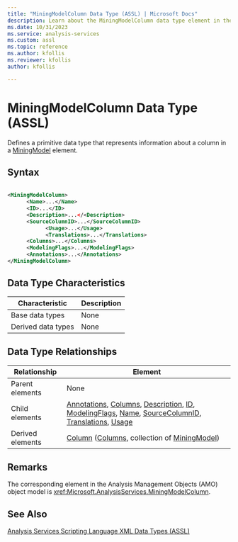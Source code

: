 ```yaml
---
title: "MiningModelColumn Data Type (ASSL) | Microsoft Docs"
description: Learn about the MiningModelColumn data type element in the Analysis Services Scripting Language (ASSL) schema.
ms.date: 10/31/2023
ms.service: analysis-services
ms.custom: assl
ms.topic: reference
ms.author: kfollis
ms.reviewer: kfollis
author: kfollis

---
```

# MiningModelColumn Data Type (ASSL)

  Defines a primitive data type that represents information about a column in a [MiningModel](../objects/miningmodel-element-assl.md) element.  
  
## Syntax  
  
```xml  
  
<MiningModelColumn>  
      <Name>...</Name>  
      <ID>...</ID>  
      <Description>...</<Description>  
      <SourceColumnID>...</SourceColumnID>  
            <Usage>...</Usage>  
            <Translations>...</Translations>  
      <Columns>...</Columns>  
      <ModelingFlags>...</ModelingFlags>  
      <Annotations>...</Annotations>  
</MiningModelColumn>  
```  
  
## Data Type Characteristics  
  
|Characteristic|Description|  
|--------------------|-----------------|  
|Base data types|None|  
|Derived data types|None|  
  
## Data Type Relationships  
  
|Relationship|Element|  
|------------------|-------------|  
|Parent elements|None|  
|Child elements|[Annotations](../collections/annotations-element-assl.md), [Columns](../collections/columns-element-assl.md), [Description](../properties/description-element-assl.md), [ID](../properties/id-element-assl.md), [ModelingFlags](../collections/modelingflags-element-assl.md), [Name](../properties/name-element-assl.md), [SourceColumnID](../properties/sourcecolumnid-element-assl.md), [Translations](../collections/translations-element-assl.md), [Usage](../properties/usage-element-dimensionattribute-assl.md)|  
|Derived elements|[Column](../objects/column-element-assl.md) ([Columns](../collections/columns-element-assl.md), collection of [MiningModel](../objects/miningmodel-element-assl.md))|  
  
## Remarks  
 The corresponding element in the Analysis Management Objects (AMO) object model is <xref:Microsoft.AnalysisServices.MiningModelColumn>.  
  
## See Also  
 [Analysis Services Scripting Language XML Data Types &#40;ASSL&#41;](analysis-services-scripting-language-xml-data-types-assl.md)  
  
  
